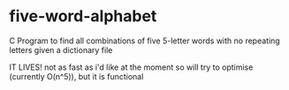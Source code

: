 # five-word-alphabet
C Program to find all combinations of five 5-letter words with no repeating letters given a dictionary file

IT LIVES!
not as fast as i'd like at the moment so will try to optimise (currently O(n^5)), but it is functional
